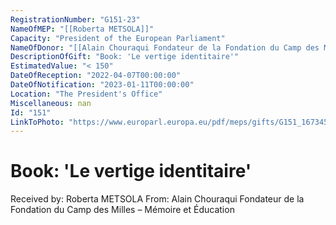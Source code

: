 ```yaml
---
RegistrationNumber: "G151-23"
NameOfMEP: "[[Roberta METSOLA]]"
Capacity: "President of the European Parliament"
NameOfDonor: "[[Alain Chouraqui Fondateur de la Fondation du Camp des Milles – Mémoire et Éducation]]"
DescriptionOfGift: "Book: 'Le vertige identitaire'"
EstimatedValue: "< 150"
DateOfReception: "2022-04-07T00:00:00"
DateOfNotification: "2023-01-11T00:00:00"
Location: "The President's Office"
Miscellaneous: nan
Id: "151"
LinkToPhoto: "https://www.europarl.europa.eu/pdf/meps/gifts/G151_1673458201054.PNG#"
---
```


# Book: 'Le vertige identitaire'

Received by: Roberta METSOLA
From: Alain Chouraqui Fondateur de la Fondation du Camp des Milles – Mémoire et Éducation

